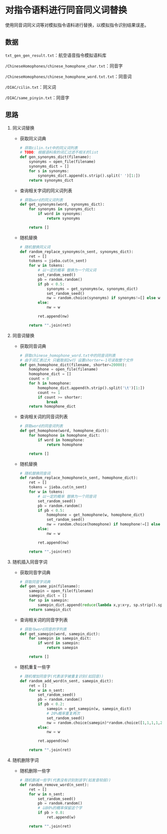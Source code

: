 # 对指令语料进行同音同义词替换

使用同音词同义词等对模拟指令语料进行替换，以模拟指令识别结果误差。

## 数据

`txt_gen_gen_result.txt`：航空语音指令模拟语料库

`/ChineseHomophones/chinese_homophone_char.txt`：同音字

`/ChineseHomophones/chinese_homophone_word.txt.txt`：同音词

`/DIAC/cilin.txt`：同义词

`/DIAC/same_pinyin.txt`：同音字

## 思路

1. 同义词替换

   * 获取同义词典

     ``` python
     # 获取cilin.txt中的同义词列表
     # TODO: 根据语料库的词汇过滤不相关的list
     def gen_synonyms_dict(filename):
         synonyms = open_file(filename)
         synonyms_dict = []
         for s in synonyms:
             synonyms_dict.append(s.strip().split(' ')[1:])
         return synonyms_dict
     ```

   * 查询相关字词的同义词列表

     ```python
     # 获取word的同义词列表
     def get_synonyms(word, synonyms_dict):
         for synonyms in synonyms_dict:
             if word in synonyms:
                 return synonyms
     
         return []
     ```

   * 随机替换

     ```python
     # 随机替换同义词
     def random_replace_synonyms(n_sent, synonyms_dict):
         ret = []
         tokens = jieba.cut(n_sent)
         for w in tokens:
             # 以一定的概率 替换为一个同义词
             set_random_seed()
             pb = random.random()
             if pb < 0.5:
                 synonyms = get_synonyms(w, synonyms_dict)
                 set_random_seed()
                 nw = random.choice(synonyms) if synonyms!=[] else w
             else:
                 nw = w
     
             ret.append(nw)
     
         return "".join(ret)
     ```

2. 同音词替换

   * 获取同音词典

     ```python
     # 获取chinese_homophone_word.txt中的同音词列表
     # 由于词汇表过大 只截取前2w行 设置shorter=-1可读取整个文件
     def gen_homophone_dict(filename, shorter=20000):
         homophone = open_file(filename)
         homophone_dict = []
         count = 0
         for h in homophone:
             homophone_dict.append(h.strip().split('\t')[1:])
             count += 1
             if count >= shorter:
                 break
         return homophone_dict
     ```

   * 查询相关词的同音词列表

     ```python
     # 获取word的同音词列表
     def get_homophone(word, homophone_dict):
         for homophone in homophone_dict:
             if word in homophone:
                 return homophone
     
         return []
     ```

   * 随机替换

     ```python
     # 随机替换同音词
     def random_replace_homophone(n_sent, homophone_dict):
         ret = []
         tokens = jieba.cut(n_sent)
         for w in tokens:
             # 以一定的概率 替换为一个同音词
             set_random_seed()
             pb = random.random()
             if pb < 0.5:
                 homophone = get_homophone(w, homophone_dict)
                 set_random_seed()
                 nw = random.choice(homophone) if homophone!=[] else w
             else:
                 nw = w
     
             ret.append(nw)
     
         return "".join(ret)
     ```

3. 随机插入同音字词

   * 获取同音字词典

     ```python
     # 获取同音字词典
     def gen_same_pin(filename):
         samepin = open_file(filename)
         samepin_dict = []
         for sp in samepin:
             samepin_dict.append(reduce(lambda x,y:x+y, sp.strip().split('\t')))
         return samepin_dict
     ```

   * 查询相关词的同音字列表

     ```python
     # 获取与word同音的字列表
     def get_samepin(word, samepin_dict):
         for samepin in samepin_dict:
             if word in samepin:
                 return samepin
     
         return []
     ```

   * 随机重复一些字

     ```python
     # 随机增加同音字(代表该字被重复识别(如回音))
     def random_add_word(n_sent, samepin_dict):
         ret = []
         for w in n_sent:
             set_random_seed()
             pb = random.random()
             if pb < 0.2:
                 samepin = get_samepin(w, samepin_dict)
                 # 20%概率重复两次
                 set_random_seed()
                 nw = random.choice(samepin)*random.choice([1,1,1,1,2]) if samepin!=[] else w
             else:
                 nw = w
     
             ret.append(nw)
     
         return "".join(ret)
     ```

4. 随机删除字词

   * 随机删除一些字

     ```python
     # 随机删减一些字(代表没有识别到该字(如发音较弱))
     def random_remove_word(n_sent):
         ret = []
         for w in n_sent:
             set_random_seed()
             pb = random.random()
             # 以80%的概率保留这个字
             if pb > 0.8:
                 ret.append(w)
     
         return "".join(ret)
     ```

     